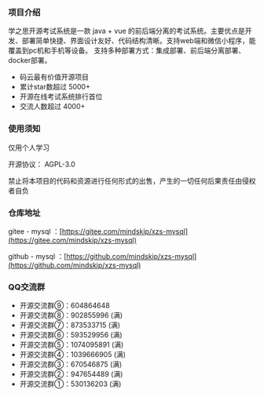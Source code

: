 ### 项目介绍

学之思开源考试系统是一款 java + vue 的前后端分离的考试系统。主要优点是开发、部署简单快捷、界面设计友好、代码结构清晰。支持web端和微信小程序，能覆盖到pc机和手机等设备。 支持多种部署方式：集成部署、前后端分离部署、docker部署。

* 码云最有价值开源项目
* 累计star数超过 5000+
* 开源在线考试系统排行首位
* 交流人数超过 4000+

### 使用须知

仅用个人学习

开源协议： AGPL-3.0

禁止将本项目的代码和资源进行任何形式的出售，产生的一切任何后果责任由侵权者自负

### 仓库地址

gitee - mysql ：[https://gitee.com/mindskip/xzs-mysql](https://gitee.com/mindskip/xzs-mysql)

github - mysql ：[https://github.com/mindskip/xzs-mysql](https://github.com/mindskip/xzs-mysql)

### QQ交流群

* 开源交流群⑨：604864648
* 开源交流群⑧：902855996 (满)
* 开源交流群⑦：873533715 (满)
* 开源交流群⑥：593529956 (满)
* 开源交流群⑤：1074095891 (满)
* 开源交流群④：1039666905 (满)
* 开源交流群③：670546875 (满)
* 开源交流群②：947654489 (满)
* 开源交流群①：530136203 (满)